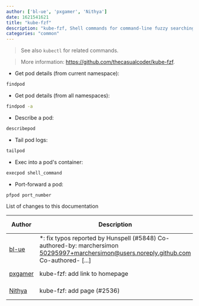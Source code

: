 ```yaml
---
author: ['bl-ue', 'pxgamer', 'Nithya']
date: 1621541621
title: "kube-fzf"
description: "kube-fzf, Shell commands for command-line fuzzy searching of Kubernetes Pods."
categories: "common"
---
```

> See also `kubectl` for related commands.

> More information: <https://github.com/thecasualcoder/kube-fzf>.

- Get pod details (from current namespace):

```bash
findpod
```

- Get pod details (from all namespaces):

```bash
findpod -a
```

- Describe a pod:

```bash
describepod
```

- Tail pod logs:

```bash
tailpod
```

- Exec into a pod's container:

```bash
execpod shell_command
```

- Port-forward a pod:

```bash
pfpod port_number
```
List of changes to this documentation


Author | Description | ISO 8601 Date | GitHub link
------|-----|-----|-----
[bl-ue](mailto:54780737+bl-ue@users.noreply.github.com) | *: fix typos reported by Hunspell (#5848) Co-authored-by: marchersimon <50295997+marchersimon@users.noreply.github.com> Co-authored- [...] | 2021-05-20T22:13:41 | [8ebd171d6f00](https://github.com/tldr-pages/tldr/commit/8ebd171d6f001698709fefc02b1fd5cc9f3a99c4)
[pxgamer](mailto:owzie123@gmail.com) | kube-fzf: add link to homepage | 2019-06-06T04:42:48 | [82279b7ee5d7](https://github.com/tldr-pages/tldr/commit/82279b7ee5d7747b6226ee57559c8765c08594e9)
[Nithya](mailto:nithyanatarajn@gmail.com) | kube-fzf: add page (#2536) | 2018-11-12T02:37:37 | [2354d4304a2a](https://github.com/tldr-pages/tldr/commit/2354d4304a2a8a5a37181231d0f3e90e00824b3f)

